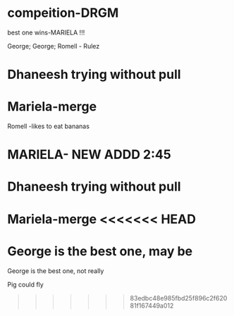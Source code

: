# compeition-DRGM

best one wins-MARIELA !!!

George;
George;
Romell - Rulez

# Dhaneesh trying without pull

# Mariela-merge

Romell -likes to eat bananas

# MARIELA- NEW ADDD 2:45

# Dhaneesh trying without pull

Mariela-merge
<<<<<<< HEAD
=======
George is the best one, may be
=======

George is the best one, not really

Pig could fly

> > > > > > > 83edbc48e985fbd25f896c2f62081f167449a012
